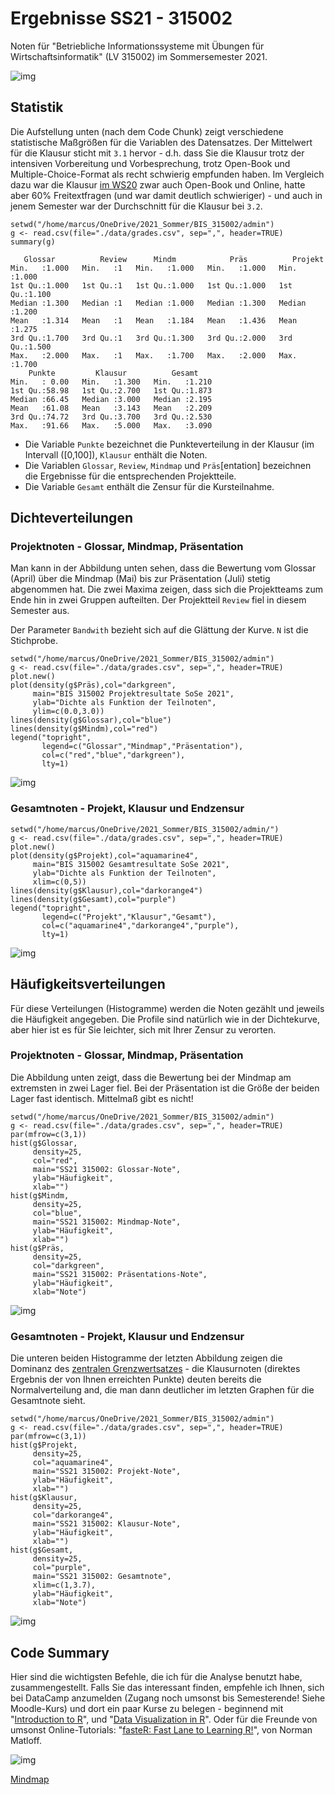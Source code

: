 
# Ergebnisse SS21 - 315002

Noten für "Betriebliche Informationssysteme mit Übungen für
Wirtschaftsinformatik" (LV 315002) im Sommersemester 2021.

![img](https://github.com/birkenkrahe/grades/blob/main/data/LLAP.gif)


## Statistik

Die Aufstellung unten (nach dem Code Chunk) zeigt verschiedene
statistische Maßgrößen für die Variablen des Datensatzes. Der
Mittelwert für die Klausur sticht mit `3.1` hervor - d.h. dass
Sie die Klausur trotz der intensiven Vorbereitung und
Vorbesprechung, trotz Open-Book und Multiple-Choice-Format als
recht schwierig empfunden haben. Im Vergleich dazu war die
Klausur [im WS20](https://github.com/birkenkrahe/grades/blob/main/ws20_315002.md) zwar auch Open-Book und Online, hatte aber 60%
Freitextfragen (und war damit deutlich schwieriger) - und auch in
jenem Semester war der Durchschnitt für die Klausur bei `3.2`.

    setwd("/home/marcus/OneDrive/2021_Sommer/BIS_315002/admin")
    g <- read.csv(file="./data/grades.csv", sep=",", header=TRUE)
    summary(g)

       Glossar          Review      Mindm            Präs          Projekt
    Min.   :1.000   Min.   :1   Min.   :1.000   Min.   :1.000   Min.   :1.000
    1st Qu.:1.000   1st Qu.:1   1st Qu.:1.000   1st Qu.:1.000   1st Qu.:1.100
    Median :1.300   Median :1   Median :1.000   Median :1.300   Median :1.200
    Mean   :1.314   Mean   :1   Mean   :1.184   Mean   :1.436   Mean   :1.275
    3rd Qu.:1.700   3rd Qu.:1   3rd Qu.:1.300   3rd Qu.:2.000   3rd Qu.:1.500
    Max.   :2.000   Max.   :1   Max.   :1.700   Max.   :2.000   Max.   :1.700
        Punkte         Klausur          Gesamt
    Min.   : 0.00   Min.   :1.300   Min.   :1.210
    1st Qu.:58.98   1st Qu.:2.700   1st Qu.:1.873
    Median :66.45   Median :3.000   Median :2.195
    Mean   :61.08   Mean   :3.143   Mean   :2.209
    3rd Qu.:74.72   3rd Qu.:3.700   3rd Qu.:2.530
    Max.   :91.66   Max.   :5.000   Max.   :3.090

-   Die Variable `Punkte` bezeichnet die Punkteverteilung in der
    Klausur (im Intervall \([0,100]\), `Klausur` enthält die Noten.
-   Die Variablen `Glossar`, `Review`, `Mindmap` und
    `Präs`[entation] bezeichnen die Ergebnisse für die
    entsprechenden Projektteile.
-   Die Variable `Gesamt` enthält die Zensur für die Kursteilnahme.


## Dichteverteilungen


### Projektnoten - Glossar, Mindmap, Präsentation

Man kann in der Abbildung unten sehen, dass die Bewertung vom
Glossar (April) über die Mindmap (Mai) bis zur Präsentation
(Juli) stetig abgenommen hat. Die zwei Maxima zeigen, dass sich
die Projektteams zum Ende hin in zwei Gruppen aufteilten. Der
Projektteil `Review` fiel in diesem Semester aus.

Der Parameter `Bandwith` bezieht sich auf die Glättung der
Kurve. `N` ist die Stichprobe.

    setwd("/home/marcus/OneDrive/2021_Sommer/BIS_315002/admin")
    g <- read.csv(file="./data/grades.csv", sep=",", header=TRUE)
    plot.new()
    plot(density(g$Präs),col="darkgreen",
         main="BIS 315002 Projektresultate SoSe 2021",
         ylab="Dichte als Funktion der Teilnoten",
         ylim=c(0.0,3.0))
    lines(density(g$Glossar),col="blue")
    lines(density(g$Mindm),col="red")
    legend("topright",
           legend=c("Glossar","Mindmap","Präsentation"),
           col=c("red","blue","darkgreen"),
           lty=1)

![img](https://github.com/birkenkrahe/grades/blob/main/data/grades_dichte_projekt.png "Verteilung der Teilnoten über Projektteile hinweg")


### Gesamtnoten - Projekt, Klausur und Endzensur

    setwd("/home/marcus/OneDrive/2021_Sommer/BIS_315002/admin/")
    g <- read.csv(file="./data/grades.csv", sep=",", header=TRUE)
    plot.new()
    plot(density(g$Projekt),col="aquamarine4",
         main="BIS 315002 Gesamtresultate SoSe 2021",
         ylab="Dichte als Funktion der Teilnoten",
         xlim=c(0,5))
    lines(density(g$Klausur),col="darkorange4")
    lines(density(g$Gesamt),col="purple")
    legend("topright",
           legend=c("Projekt","Klausur","Gesamt"),
           col=c("aquamarine4","darkorange4","purple"),
           lty=1)

![img](https://github.com/birkenkrahe/grades/blob/main/data/grades_dichte_gesamt.png "Verteilung der Teilnoten für Projekt-, Klausur-, und Gesamtnoten")


## Häufigkeitsverteilungen

Für diese Verteilungen (Histogramme) werden die Noten gezählt und
jeweils die Häufigkeit angegeben. Die Profile sind natürlich wie
in der Dichtekurve, aber hier ist es für Sie leichter, sich mit
Ihrer Zensur zu verorten.


### Projektnoten - Glossar, Mindmap, Präsentation

Die Abbildung unten zeigt, dass die Bewertung bei der Mindmap
am extremsten in zwei Lager fiel. Bei der Präsentation ist die
Größe der beiden Lager fast identisch. Mittelmaß gibt es nicht!

    setwd("/home/marcus/OneDrive/2021_Sommer/BIS_315002/admin")
    g <- read.csv(file="./data/grades.csv", sep=",", header=TRUE)
    par(mfrow=c(3,1))
    hist(g$Glossar,
         density=25,
         col="red",
         main="SS21 315002: Glossar-Note",
         ylab="Häufigkeit",
         xlab="")
    hist(g$Mindm,
         density=25,
         col="blue",
         main="SS21 315002: Mindmap-Note",
         ylab="Häufigkeit",
         xlab="")
    hist(g$Präs,
         density=25,
         col="darkgreen",
         main="SS21 315002: Präsentations-Note",
         ylab="Häufigkeit",
         xlab="Note")

![img](https://github.com/birkenkrahe/grades/blob/main/data/grades_hist_projekt.png "Histogramm der Noten für verschiedene Projektteile")


### Gesamtnoten - Projekt, Klausur und Endzensur

Die unteren beiden Histogramme der letzten Abbildung zeigen
die Dominanz des [zentralen Grenzwertsatzes](https://de.wikipedia.org/wiki/Zentraler_Grenzwertsatz) - die Klausurnoten
(direktes Ergebnis der von Ihnen erreichten Punkte) deuten
bereits die Normalverteilung and, die man dann deutlicher im
letzten Graphen für die Gesamtnote sieht.

    setwd("/home/marcus/OneDrive/2021_Sommer/BIS_315002/admin")
    g <- read.csv(file="./data/grades.csv", sep=",", header=TRUE)
    par(mfrow=c(3,1))
    hist(g$Projekt,
         density=25,
         col="aquamarine4",
         main="SS21 315002: Projekt-Note",
         ylab="Häufigkeit",
         xlab="")
    hist(g$Klausur,
         density=25,
         col="darkorange4",
         main="SS21 315002: Klausur-Note",
         ylab="Häufigkeit",
         xlab="")
    hist(g$Gesamt,
         density=25,
         col="purple",
         main="SS21 315002: Gesamtnote",
         xlim=c(1,3.7),
         ylab="Häufigkeit",
         xlab="Note")

![img](https://github.com/birkenkrahe/grades/blob/main/data/grades_hist.png "Histogramm der Noten für Projekt (50%), Klausur (50%) und Gesamtergebnis")


## Code Summary

Hier sind die wichtigsten Befehle, die ich für die Analyse
benutzt habe, zusammengestellt. Falls Sie das interessant finden,
empfehle ich Ihnen, sich bei DataCamp anzumelden (Zugang noch
umsonst bis Semesterende! Siehe Moodle-Kurs) und dort ein paar
Kurse zu belegen - beginnend mit "[Introduction to R](https://learn.datacamp.com/courses/free-introduction-to-r)", und "[Data
Visualization in R](https://learn.datacamp.com/courses/data-visualization-in-r)". Oder für die Freunde von umsonst
Online-Tutorials: "[fasteR: Fast Lane to Learning R!](https://github.com/matloff/fasteR#faster-fast-lane-to-learning-r)", von Norman
Matloff.

![img](https://github.com/birkenkrahe/grades/blob/main/data/analyze_grades.png)

[Mindmap](https://www.xmind.net/m/QtrHj6/#)

